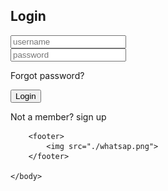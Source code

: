 <html lang="en">
<head>
    <meta charset="UTF-8">
    <meta http-equiv="X-UA-Compatible" content="IE=edge">
    <meta name="viewport" content="width=device-width, initial-scale=1.0">
    <title>login-page</title>
    <link rel="shortcut icon" href="login.ico" type="image/x-icon">
    <link rel="stylesheet" href="style.css">

<head>
    <body>
        <section>
            <div class="auth">
                <h1>Login</h1>
                <form action="">
                <input type="username" id="username" name="username" placeholder="username" autocomplete="off" required><br>
                <input type="password" id="password" name="passwors" placeholder="password" required>
                </form>
                <p>Forgot password?</p>
                <button type="submit">Login</button>
                <p class="login-message">Not a member? <span> sign up</span></p>
            </div>
        </section>
        
        <footer>
            <img src="./whatsap.png">
        </footer>

    </body>
</head>
